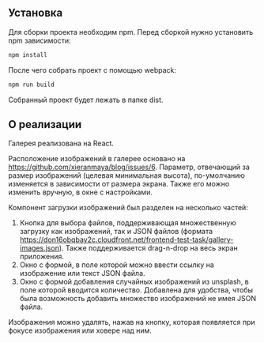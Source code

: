 ## Установка
Для сборки проекта необходим npm. Перед сборкой нужно установить npm зависимости:
```sh
npm install
```
После чего собрать проект с помощью webpack:
```sh
npm run build
```
Собранный проект будет лежать в папке dist.

## О реализации
Галерея реализована на React.

Расположение изображений в галерее основано на https://github.com/xieranmaya/blog/issues/6. Параметр, отвечающий за размер
изображений (целевая минимальная высота), по-умолчанию изменяется в зависимости от размера экрана.
Также его можно изменить вручную, в окне с настройками.

Компонент загрузки изображений был разделен на несколько частей:
1. Кнопка для выбора файлов, поддерживающая множественную загрузку как изображений, так и JSON файлов
(формата https://don16obqbay2c.cloudfront.net/frontend-test-task/gallery-images.json).
Также поддерживается drag-n-drop на весь экран приложения.
2. Окно с формой, в поле которой можно ввести ссылку на изображение или текст JSON файла.
3. Окно с формой добавления случайных изображений из unsplash, в поле которой вводится количество.
Добавлена для удобства, чтобы была возможность добавить множество изображений не имея JSON файла.

Изображения можно удалять, нажав на кнопку, которая появляется при фокусе изображения или ховере над ним.
